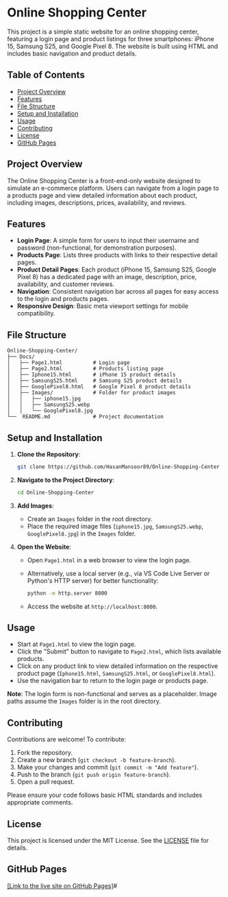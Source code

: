 # Online Shopping Center

This project is a simple static website for an online shopping center, featuring a login page and product listings for three smartphones: iPhone 15, Samsung S25, and Google Pixel 8. The website is built using HTML and includes basic navigation and product details.

## Table of Contents

- [Project Overview](#project-overview)
- [Features](#features)
- [File Structure](#file-structure)
- [Setup and Installation](#setup-and-installation)
- [Usage](#usage)
- [Contributing](#contributing)
- [License](#license)
- [GitHub Pages](#github-pages)

## Project Overview

The Online Shopping Center is a front-end-only website designed to simulate an e-commerce platform. Users can navigate from a login page to a products page and view detailed information about each product, including images, descriptions, prices, availability, and reviews.

## Features

- **Login Page**: A simple form for users to input their username and password (non-functional, for demonstration purposes).
- **Products Page**: Lists three products with links to their respective detail pages.
- **Product Detail Pages**: Each product (iPhone 15, Samsung S25, Google Pixel 8) has a dedicated page with an image, description, price, availability, and customer reviews.
- **Navigation**: Consistent navigation bar across all pages for easy access to the login and products pages.
- **Responsive Design**: Basic meta viewport settings for mobile compatibility.

## File Structure

```plaintext
Online-Shopping-Center/
├── Docs/                 
│   ├── Page1.html          # Login page
│   ├── Page2.html          # Products listing page
│   ├── Iphone15.html       # iPhone 15 product details
│   ├── SamsungS25.html     # Samsung S25 product details
│   ├── GooglePixel8.html   # Google Pixel 8 product details
│   ├── Images/             # Folder for product images 
│   │   ├── iphone15.jpg
│   │   ├── SamsungS25.webp
│   │   └── GooglePixel8.jpg
└──  README.md              # Project documentation
```

## Setup and Installation

1. **Clone the Repository**:

   ```bash
   git clone https://github.com/HasanMansoor89/Online-Shopping-Center
   ```

2. **Navigate to the Project Directory**:

   ```bash
   cd Online-Shopping-Center
   ```

3. **Add Images**:

   - Create an `Images` folder in the root directory.
   - Place the required image files (`iphone15.jpg`, `SamsungS25.webp`, `GooglePixel8.jpg`) in the `Images` folder.

4. **Open the Website**:

   - Open `Page1.html` in a web browser to view the login page.
   - Alternatively, use a local server (e.g., via VS Code Live Server or Python's HTTP server) for better functionality:

     ```bash
     python -m http.server 8000
     ```

   - Access the website at `http://localhost:8000`.

## Usage

- Start at `Page1.html` to view the login page.
- Click the "Submit" button to navigate to `Page2.html`, which lists available products.
- Click on any product link to view detailed information on the respective product page (`Iphone15.html`, `SamsungS25.html`, or `GooglePixel8.html`).
- Use the navigation bar to return to the login page or products page.

**Note**: The login form is non-functional and serves as a placeholder. Image paths assume the `Images` folder is in the root directory.

## Contributing

Contributions are welcome! To contribute:

1. Fork the repository.
2. Create a new branch (`git checkout -b feature-branch`).
3. Make your changes and commit (`git commit -m "Add feature"`).
4. Push to the branch (`git push origin feature-branch`).
5. Open a pull request.

Please ensure your code follows basic HTML standards and includes appropriate comments.

## License

This project is licensed under the MIT License. See the [LICENSE](LICENSE) file for details.

## GitHub Pages

[\[Link to the live site on GitHub Pages\]](https://hasanmansoor89.github.io/Online-Shopping-Center/)#
